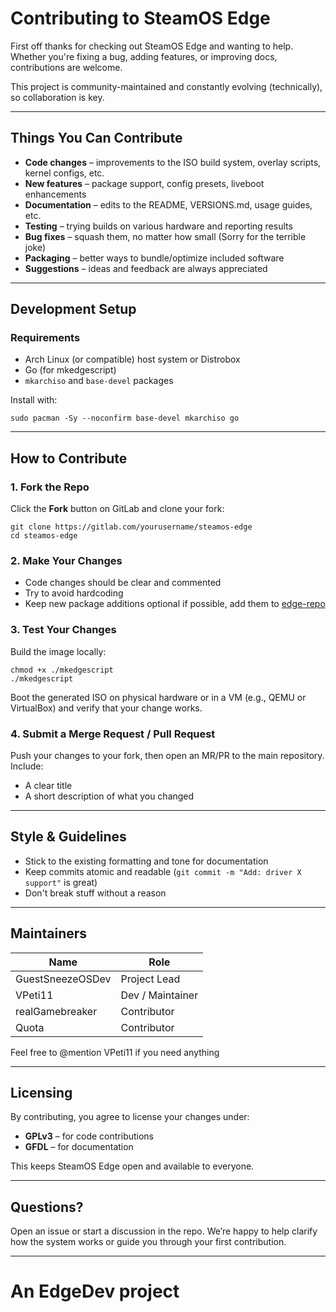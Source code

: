 # Contributing to SteamOS Edge

First off thanks for checking out SteamOS Edge and wanting to help. Whether you're fixing a bug, adding features, or improving docs, contributions are welcome.

This project is community-maintained and constantly evolving (technically), so collaboration is key.

---

## Things You Can Contribute

* **Code changes** – improvements to the ISO build system, overlay scripts, kernel configs, etc.
* **New features** – package support, config presets, liveboot enhancements
* **Documentation** – edits to the README, VERSIONS.md, usage guides, etc.
* **Testing** – trying builds on various hardware and reporting results
* **Bug fixes** – squash them, no matter how small (Sorry for the terrible joke)
* **Packaging** – better ways to bundle/optimize included software
* **Suggestions** – ideas and feedback are always appreciated

---


## Development Setup

### Requirements

* Arch Linux (or compatible) host system or Distrobox
* Go (for mkedgescript)
* `mkarchiso` and `base-devel` packages

Install with:

```
sudo pacman -Sy --noconfirm base-devel mkarchiso go
```

---

## How to Contribute

### 1. Fork the Repo

Click the **Fork** button on GitLab and clone your fork:

```
git clone https://gitlab.com/yourusername/steamos-edge
cd steamos-edge
```

### 2. Make Your Changes

* Code changes should be clear and commented
* Try to avoid hardcoding 
* Keep new package additions optional if possible, add them to [edge-repo](gitlab.com/edgedev1/edge-repo)

### 3. Test Your Changes

Build the image locally:

```
chmod +x ./mkedgescript
./mkedgescript
```

Boot the generated ISO on physical hardware or in a VM (e.g., QEMU or VirtualBox) and verify that your change works.

### 4. Submit a Merge Request / Pull Request

Push your changes to your fork, then open an MR/PR to the main repository. Include:

* A clear title
* A short description of what you changed

---

## Style & Guidelines

* Stick to the existing formatting and tone for documentation
* Keep commits atomic and readable (`git commit -m "Add: driver X support"` is great)
* Don't break stuff without a reason

---

## Maintainers

| Name             | Role             |
| ---------------- | ---------------- |
| GuestSneezeOSDev | Project Lead     |
| VPeti11          | Dev / Maintainer |
| realGamebreaker  | Contributor      |
| Quota            | Contributor      |

Feel free to @mention VPeti11 if you need anything

---

## Licensing

By contributing, you agree to license your changes under:

* **GPLv3** – for code contributions
* **GFDL** – for documentation

This keeps SteamOS Edge open and available to everyone.

---

## Questions?

Open an issue or start a discussion in the repo. We’re happy to help clarify how the system works or guide you through your first contribution.

---

# An EdgeDev project
